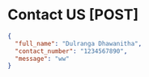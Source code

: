 # Contact US [POST]

```json
{
  "full_name": "Dulranga Dhawanitha",
  "contact_number": "1234567890",
  "message": "ww"
}
```
